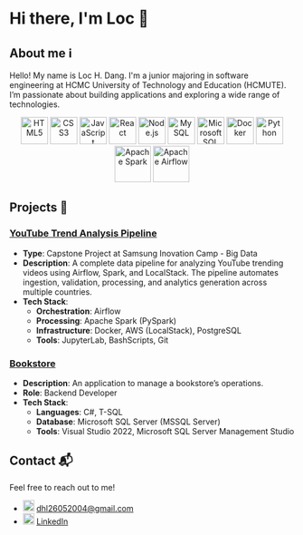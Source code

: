 # Hi there, I'm Loc 👋

## About me ℹ️
Hello! My name is Loc H. Dang. I'm a junior majoring in software engineering at HCMC University of Technology and Education (HCMUTE). I’m passionate about building applications and exploring a wide range of technologies.

<p align="center">
  <img src="https://cdn.jsdelivr.net/gh/devicons/devicon@latest/icons/html5/html5-plain-wordmark.svg" width="48px" alt="HTML5"/>
  <img src="https://cdn.jsdelivr.net/gh/devicons/devicon@latest/icons/css3/css3-plain-wordmark.svg" width="48px" alt="CSS3"/>
  <img src="https://cdn.jsdelivr.net/gh/devicons/devicon@latest/icons/javascript/javascript-original.svg" width="48px" alt="JavaScript"/>
  <img src="https://cdn.jsdelivr.net/gh/devicons/devicon@latest/icons/react/react-original-wordmark.svg" width="48px" alt="React"/>
  <img src="https://cdn.jsdelivr.net/gh/devicons/devicon@latest/icons/nodejs/nodejs-plain-wordmark.svg" width="48px" alt="Node.js"/>
  <img src="https://cdn.jsdelivr.net/gh/devicons/devicon@latest/icons/mysql/mysql-original-wordmark.svg" width="48px" alt="MySQL"/>
  <img src="https://cdn.jsdelivr.net/gh/devicons/devicon@latest/icons/microsoftsqlserver/microsoftsqlserver-plain-wordmark.svg" width="48px" alt="Microsoft SQL Server"/>
  <img src="https://cdn.jsdelivr.net/gh/devicons/devicon@latest/icons/docker/docker-plain-wordmark.svg" width="48px" alt="Docker"/>
  <img src="https://cdn.jsdelivr.net/gh/devicons/devicon@latest/icons/python/python-original-wordmark.svg" width="48px" alt="Python"/>
  <img src="https://cdn.jsdelivr.net/gh/devicons/devicon@latest/icons/apachespark/apachespark-original-wordmark.svg" width="64px" alt="Apache Spark"/>
  <img src="https://cdn.jsdelivr.net/gh/devicons/devicon@latest/icons/apacheairflow/apacheairflow-original-wordmark.svg" width="64px" alt="Apache Airflow" />
</p>

## Projects 🔨

### [YouTube Trend Analysis Pipeline](https://github.com/HLoc26/youtube-analysis)
- **Type**: Capstone Project at Samsung Inovation Camp - Big Data
- **Description**: A complete data pipeline for analyzing YouTube trending videos using Airflow, Spark, and LocalStack. The pipeline automates ingestion, validation, processing, and analytics generation across multiple countries.  
- **Tech Stack**:
  - **Orchestration**: Airflow
  - **Processing**: Apache Spark (PySpark)
  - **Infrastructure**: Docker, AWS (LocalStack), PostgreSQL
  - **Tools**: JupyterLab, BashScripts, Git

### [Bookstore](https://github.com/HLoc26/PROJECT-DBMS)
- **Description**: An application to manage a bookstore’s operations.
- **Role**: Backend Developer
- **Tech Stack**:
  - **Languages**: C#, T-SQL
  - **Database**: Microsoft SQL Server (MSSQL Server)
  - **Tools**: Visual Studio 2022, Microsoft SQL Server Management Studio

## Contact 📬
Feel free to reach out to me!

- <img src="https://skillicons.dev/icons?i=gmail&theme=dark" width="20px" alt="Email"/> <a href="mailto:dhl26052004@gmail.com">dhl26052004@gmail.com</a>
- <img src="https://cdn.jsdelivr.net/gh/devicons/devicon@latest/icons/linkedin/linkedin-original.svg" width="20px" alt="LinkedIn"/> [LinkedIn](https://www.linkedin.com/in/huuloc2605)
